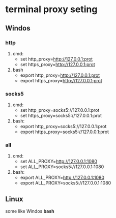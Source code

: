 # terminal proxy seting

## Windos

### http

1.  cmd:
    -   set http_proxy=http://127.0.0.1:prot
    -   set https_proxy=http://127.0.0.1:prot
2.  bash
    -   export http_proxy=http://127.0.0.1:prot
    -   export https_proxy=http://127.0.0.1:prot

### socks5

1.  cmd:
    -   set http_proxy=socks5://127.0.0.1:prot
    -   set https_proxy=socks5://127.0.0.1:prot
2.  bash:
    -   export http_proxy=socks5://127.0.0.1:prot
    -   export https_proxy=socks5://127.0.0.1:prot

### all

1.  cmd:
    -   set ALL_PROXY=http://127.0.0.1:1080
    -   set ALL_PROXY=socks5://127.0.0.1:1080
2.  bash:
    -   export ALL_PROXY=http://127.0.0.1:1080
    -   export ALL_PROXY=socks5://127.0.0.1:1080

## Linux

some like Windos **bash**
